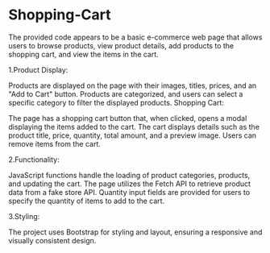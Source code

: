 # Shopping-Cart
The provided code appears to be a basic e-commerce web page that allows users to browse products, view product details, add products to the shopping cart, and view the items in the cart.

1.Product Display:

Products are displayed on the page with their images, titles, prices, and an "Add to Cart" button.
Products are categorized, and users can select a specific category to filter the displayed products.
Shopping Cart:

The page has a shopping cart button that, when clicked, opens a modal displaying the items added to the cart.
The cart displays details such as the product title, price, quantity, total amount, and a preview image.
Users can remove items from the cart.

2.Functionality:

JavaScript functions handle the loading of product categories, products, and updating the cart.
The page utilizes the Fetch API to retrieve product data from a fake store API.
Quantity input fields are provided for users to specify the quantity of items to add to the cart.

3.Styling:

The project uses Bootstrap for styling and layout, ensuring a responsive and visually consistent design.
